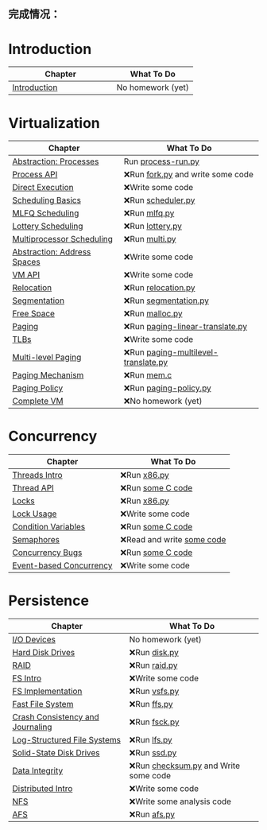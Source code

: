 ## 完成情况：

# Introduction

| Chapter                                                      | What To Do        |
| ------------------------------------------------------------ | ----------------- |
| [Introduction](http://www.cs.wisc.edu/~remzi/OSTEP/intro.pdf) &nbsp; &nbsp; &nbsp; &nbsp; &nbsp; &nbsp; &nbsp; &nbsp; &nbsp; &nbsp; &nbsp; &nbsp; | No homework (yet) |

# Virtualization

| Chapter                                                      | What To Do                                            |
| ------------------------------------------------------------ | ----------------------------------------------------- |
| [Abstraction: Processes](http://www.cs.wisc.edu/~remzi/OSTEP/cpu-intro.pdf) | Run [process-run.py](cpu-intro)                      |
| [Process API](http://www.cs.wisc.edu/~remzi/OSTEP/cpu-api.pdf) | ❌Run [fork.py](cpu-api) and write some code           |
| [Direct Execution](http://www.cs.wisc.edu/~remzi/OSTEP/cpu-mechanisms.pdf) | ❌Write some code                                      |
| [Scheduling Basics](http://www.cs.wisc.edu/~remzi/OSTEP/cpu-sched.pdf) | ❌Run [scheduler.py](cpu-sched)                        |
| [MLFQ Scheduling](http://www.cs.wisc.edu/~remzi/OSTEP/cpu-sched-mlfq.pdf) | ❌Run [mlfq.py](cpu-sched-mlfq)                        |
| [Lottery Scheduling](http://www.cs.wisc.edu/~remzi/OSTEP/cpu-sched-lottery.pdf) | ❌Run [lottery.py](cpu-sched-lottery)                  |
| [Multiprocessor Scheduling](http://www.cs.wisc.edu/~remzi/OSTEP/cpu-sched-multi.pdf) | ❌Run [multi.py](cpu-sched-multi)                      |
| [Abstraction: Address Spaces](http://www.cs.wisc.edu/~remzi/OSTEP/vm-intro.pdf) | ❌Write some code                                      |
| [VM API](http://www.cs.wisc.edu/~remzi/OSTEP/vm-api.pdf)     | ❌Write some code                                      |
| [Relocation](http://www.cs.wisc.edu/~remzi/OSTEP/vm-mechanism.pdf) | ❌Run [relocation.py](vm-mechanism)                    |
| [Segmentation](http://www.cs.wisc.edu/~remzi/OSTEP/vm-segmentation.pdf) | ❌Run [segmentation.py](vm-segmentation)               |
| [Free Space](http://www.cs.wisc.edu/~remzi/OSTEP/vm-freespace.pdf) | ❌Run [malloc.py](vm-freespace)                        |
| [Paging](http://www.cs.wisc.edu/~remzi/OSTEP/vm-paging.pdf)  | ❌Run [paging-linear-translate.py](vm-paging)          |
| [TLBs](http://www.cs.wisc.edu/~remzi/OSTEP/vm-tlbs.pdf)      | ❌Write some code                                      |
| [Multi-level Paging](http://www.cs.wisc.edu/~remzi/OSTEP/vm-smalltables.pdf) | ❌Run [paging-multilevel-translate.py](vm-smalltables) |
| [Paging Mechanism](http://www.cs.wisc.edu/~remzi/OSTEP/vm-beyondphys.pdf) | ❌Run [mem.c](vm-beyondphys)                           |
| [Paging Policy](http://www.cs.wisc.edu/~remzi/OSTEP/vm-beyondphys-policy.pdf) | ❌Run [paging-policy.py](vm-beyondphys-policy)         |
| [Complete VM](http://www.cs.wisc.edu/~remzi/OSTEP/vm-complete.pdf) | ❌No homework (yet)                                    |

# Concurrency

| Chapter                                                      | What To Do                                |
| ------------------------------------------------------------ | ----------------------------------------- |
| [Threads Intro](http://www.cs.wisc.edu/~remzi/OSTEP/threads-intro.pdf) | ❌Run [x86.py](threads-intro)              |
| [Thread API](http://www.cs.wisc.edu/~remzi/OSTEP/threads-api.pdf) | ❌Run [some C code](threads-api)           |
| [Locks](http://www.cs.wisc.edu/~remzi/OSTEP/threads-locks.pdf) | ❌Run [x86.py](threads-locks)              |
| [Lock Usage](http://www.cs.wisc.edu/~remzi/OSTEP/threads-locks-usage.pdf) | ❌Write some code                          |
| [Condition Variables](http://www.cs.wisc.edu/~remzi/OSTEP/threads-cv.pdf) | ❌Run [some C code](threads-cv)            |
| [Semaphores](http://www.cs.wisc.edu/~remzi/OSTEP/threads-sema.pdf) | ❌Read and write [some code](threads-sema) |
| [Concurrency Bugs](http://www.cs.wisc.edu/~remzi/OSTEP/threads-bugs.pdf) | ❌Run [some C code](threads-bugs)          |
| [Event-based Concurrency](http://www.cs.wisc.edu/~remzi/OSTEP/threads-events.pdf) | ❌Write some code                          |

# Persistence

| Chapter                                                      | What To Do                                             |
| ------------------------------------------------------------ | ------------------------------------------------------ |
| [I/O Devices](http://www.cs.wisc.edu/~remzi/OSTEP/file-devices.pdf) | No homework (yet)                                      |
| [Hard Disk Drives](http://www.cs.wisc.edu/~remzi/OSTEP/file-disks.pdf) | ❌Run [disk.py](file-disks)                             |
| [RAID](http://www.cs.wisc.edu/~remzi/OSTEP/file-raid.pdf)    | ❌Run [raid.py](file-raid)                              |
| [FS Intro](http://www.cs.wisc.edu/~remzi/OSTEP/file-intro.pdf) | ❌Write some code                                       |
| [FS Implementation](http://www.cs.wisc.edu/~remzi/OSTEP/file-implementation.pdf) | ❌Run [vsfs.py](file-implementation)                    |
| [Fast File System](http://www.cs.wisc.edu/~remzi/OSTEP/file-ffs.pdf) | ❌Run [ffs.py](file-ffs)                                |
| [Crash Consistency and Journaling](http://www.cs.wisc.edu/~remzi/OSTEP/file-journaling.pdf) | ❌Run [fsck.py](file-journaling)                        |
| [Log-Structured File Systems](http://www.cs.wisc.edu/~remzi/OSTEP/file-lfs.pdf) | ❌Run [lfs.py](file-lfs)                                |
| [Solid-State Disk Drives](http://www.cs.wisc.edu/~remzi/OSTEP/file-ssd.pdf) | ❌Run [ssd.py](file-ssd)                                |
| [Data Integrity](http://www.cs.wisc.edu/~remzi/OSTEP/file-integrity.pdf) | ❌Run [checksum.py](file-integrity) and Write some code |
| [Distributed Intro](http://www.cs.wisc.edu/~remzi/OSTEP/dist-intro.pdf) | ❌Write some code                                       |
| [NFS](http://www.cs.wisc.edu/~remzi/OSTEP/dist-nfs.pdf)      | ❌Write some analysis code                              |
| [AFS](http://www.cs.wisc.edu/~remzi/OSTEP/dist-afs.pdf)      | ❌Run [afs.py](dist-afs)                                |

